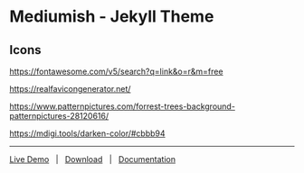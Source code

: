 # Mediumish - Jekyll Theme

## Icons

https://fontawesome.com/v5/search?q=link&o=r&m=free

https://realfavicongenerator.net/

https://www.patternpictures.com/forrest-trees-background-patternpictures-28120616/

https://mdigi.tools/darken-color/#cbbb94

---

[Live Demo](https://wowthemesnet.github.io/mediumish-theme-jekyll/) &nbsp; | &nbsp; [Download](https://github.com/wowthemesnet/mediumish-theme-jekyll/archive/master.zip) &nbsp; | &nbsp; [Documentation](https://bootstrapstarter.com/template-mediumish-bootstrap-jekyll/) &nbsp; 